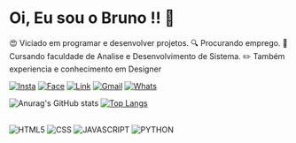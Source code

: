# Oi, Eu sou o Bruno !! 👋
:heart_eyes: Viciado em programar e desenvolver projetos. 
:mag: Procurando emprego. :orange_book: Cursando faculdade de Analise e Desenvolvimento de Sistema. :pencil2: Também experiencia e conhecimento em Designer

[![Insta](https://img.shields.io/badge/Instagram-E4405F?style=for-the-badge&logo=instagram&logoColor=white)](https://www.instagram.com/brunod/)
[![Face](https://img.shields.io/badge/Facebook-1877F2?style=for-the-badge&logo=facebook&logoColor=white)](https://www.facebook.com/profile.php?id=61553795012062)
[![Link](https://img.shields.io/badge/LinkedIn-0077B5?style=for-the-badge&logo=linkedin&logoColor=white)](https://www.linkedin.com/in/bruno-dutra-a49854216/)
[![Gmail](https://img.shields.io/badge/Gmail-D14836?style=for-the-badge&logo=gmail&logoColor=white)](mailto:brunoodutra1912@gmail.com?subject=Vim%20do%20GIT&body=Sua%20mensagem%20aqui)
[![Whats](https://img.shields.io/badge/WhatsApp-25D366?style=for-the-badge&logo=whatsapp&logoColor=white)](https://wa.me/5553999294413)

![Anurag's GitHub stats](https://github-readme-stats.vercel.app/api?username=brun0dutra&show_icons=true&theme=dracula)
[![Top Langs](https://github-readme-stats.vercel.app/api/top-langs/?username=brun0dutra&layout=compact&theme=dracula)](https://github.com/anuraghazra/github-readme-stats)

<div style='display: inline_block'></br>
  <img alt='HTML5' aling='center' src='https://img.shields.io/badge/HTML5-E34F26?style=for-the-badge&logo=html5&logoColor=white'>
  <img alt='CSS' aling='center' src='https://img.shields.io/badge/CSS3-1572B6?style=for-the-badge&logo=css3&logoColor=white'>
  <img alt='JAVASCRIPT' aling='center' src='https://img.shields.io/badge/JavaScript-F7DF1E?style=for-the-badge&logo=javascript&logoColor=black'>
  <img alt='PYTHON' aling='center' src='https://img.shields.io/badge/Python-14354C?style=for-the-badge&logo=python&logoColor=white'>
</div>



<!--
**brun0dutra/brun0dutra** is a ✨ _special_ ✨ repository because its `README.md` (this file) appears on your GitHub profile.
💬 Espero que algum dos meus projetos tenha te ajudado em algo ! 😄
Here are some ideas to get you started:

- 🔭 I’m currently working on ...
- 🌱 I’m currently learning ...
- 👯 I’m looking to collaborate on ...
- 🤔 I’m looking for help with ...
- 💬 Ask me about ...
- 📫 How to reach me: ...
- 😄 Pronouns: ...
- ⚡ Fun fact: ...
-->
